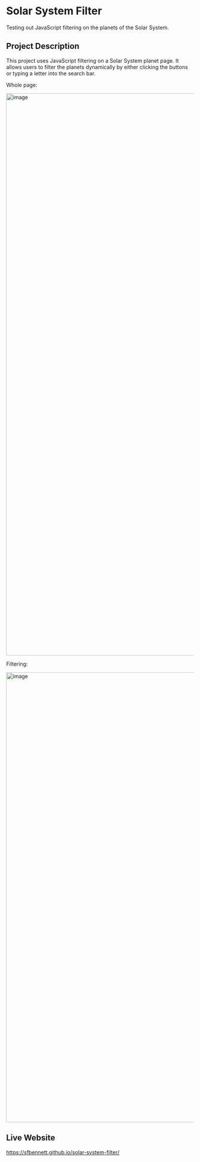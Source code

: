 # Solar System Filter 

Testing out JavaScript filtering on the planets of the Solar System. 

## Project Description 

This project uses JavaScript filtering on a Solar System planet page. It allows users to filter the planets dynamically by either clicking the buttons or typing a letter into the search bar. 

Whole page: 

<img width="1508" alt="image" src="https://github.com/sfbennett/solar-system-filter/assets/156936136/e6d58170-3249-4200-a37b-ee8c413d9959">

Filtering: 

<img width="1207" alt="image" src="https://github.com/sfbennett/solar-system-filter/assets/156936136/8be70db6-b920-4966-a723-4f48252fc1cf">

## Live Website 

https://sfbennett.github.io/solar-system-filter/ 
